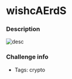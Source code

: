 # wishcAErdS

### Description
![desc](https://i.ibb.co/hWydRQH/wishc-AErd-S-desc.png)

### Challenge info
- Tags: crypto
